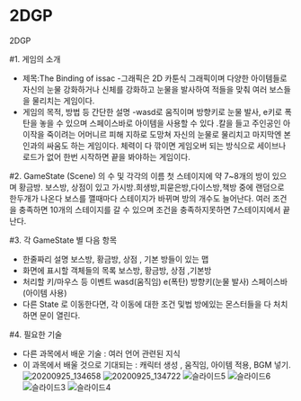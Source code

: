 # 2DGP
2DGP

#1. 게임의 소개

- 제목:The Binding of issac
-그래픽은 2D 카툰식 그래픽이며 다양한 아이템들로 자신의 눈물 강화하거나 신체를 강화하고 눈물을 발사하여 적들을 맞춰 여러 보스들을 물리치는 게임이다.
- 게임의 목적, 방법 등 간단한 설명
-wasd로 움직이며 방향키로 눈물 발사, e키로 폭탄을 놓을 수 있으며 스페이스바로 아이템을 사용할 수 있다 .칼을 들고 주인공인 아이작을 죽이려는 어머니르 피해 지하로 도망쳐 
자신의 눈물로 물리치고 마지막엔 본인과의 싸움도 하는 게임이다. 체력이 다 깎이면 게임오버 되는 방식으로 세이브나 로드가 없어 한번 시작하면 끝을 봐야하는 게임이다.

#2. GameState (Scene) 의 수 및 각각의 이름
 첫 스테이지에 약 7~8개의 방이 있으며 황금방. 보스방, 상점이 있고 가시방.희생방,피묻은방,다이스방,책방 중에 랜덤으로 한두개가 나온다 보스를 깰때마다 스테이지가 바뀌며 방의 개수도 늘어난다. 여러 조건을 충족하면 10개의 스테이지를 갈 수 있으며 조건을 충족하지못하면 7스테이지에서 끝난다.

#3. 각 GameState 별 다음 항목
- 한줄짜리 설명
보스방, 황금방, 상점 , 기본 방들이 있는 맵
- 화면에 표시할 객체들의 목록
보스방, 황금방, 상점 ,기본방
- 처리할 키/마우스 등 이벤트
wasd(움직임) e(폭탄) 방향키(눈물 발사) 스페이스바 (아이템 사용)
- 다른 State 로 이동한다면, 각 이동에 대한 조건 및법
방에있는 몬스터들을 다 처치하면 문이 열린다.


#4. 필요한 기술
- 다른 과목에서 배운 기술  :
여러 언어 관련된 지식
- 이 과목에서 배울 것으로 기대되는 :
캐릭터 생성 , 움직임, 아이템 적용, BGM 넣기. 
![20200925_134658](https://user-images.githubusercontent.com/70678897/94227527-abdda280-ff35-11ea-9975-2be0f5d46b79.png)
![20200925_134722](https://user-images.githubusercontent.com/70678897/94227533-aed89300-ff35-11ea-8895-f8d4364c3ead.png)
![슬라이드5](https://user-images.githubusercontent.com/70678897/95649159-10445880-0b17-11eb-8f06-4570ced00b46.JPG)
![슬라이드6](https://user-images.githubusercontent.com/70678897/95649160-11758580-0b17-11eb-9871-db03f1ad8baf.JPG)
![슬라이드3](https://user-images.githubusercontent.com/70678897/95649161-11758580-0b17-11eb-82c7-223b7897b0a5.JPG)
![슬라이드4](https://user-images.githubusercontent.com/70678897/95649163-120e1c00-0b17-11eb-85b1-a4c771ec687d.JPG)


